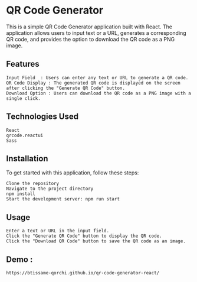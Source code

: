 # QR Code Generator

This is a simple QR Code Generator application built with React. The application allows users to input text or a URL, generates a corresponding QR code, and provides the option to download the QR code as a PNG image.

## Features

    Input Field  : Users can enter any text or URL to generate a QR code.
    QR Code Display : The generated QR code is displayed on the screen after clicking the "Generate QR Code" button.
    Download Option : Users can download the QR code as a PNG image with a single click.

## Technologies Used

    React
    qrcode.reactui
    Sass

## Installation

To get started with this application, follow these steps:

    Clone the repository
    Navigate to the project directory
    npm install
    Start the development server: npm run start

## Usage

    Enter a text or URL in the input field.
    Click the "Generate QR Code" button to display the QR code.
    Click the "Download QR Code" button to save the QR code as an image.

## Demo :
    https://btissame-qorchi.github.io/qr-code-generator-react/
